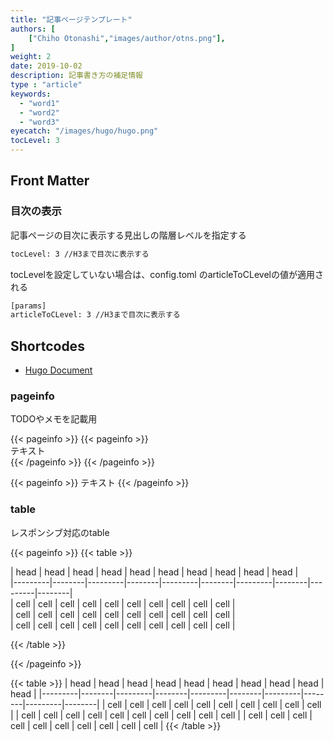 ```yaml
--- 
title: "記事ページテンプレート"
authors: [
    ["Chiho Otonashi","images/author/otns.png"],
]
weight: 2
date: 2019-10-02
description: 記事書き方の補足情報
type : "article"
keywords:
  - "word1"
  - "word2"
  - "word3"
eyecatch: "/images/hugo/hugo.png"
tocLevel: 3
---
```


## Front Matter 

### 目次の表示

記事ページの目次に表示する見出しの階層レベルを指定する
```html
tocLevel: 3 //H3まで目次に表示する
```

tocLevelを設定していない場合は、config.toml のarticleToCLevelの値が適用される
```html
[params]
articleToCLevel: 3 //H3まで目次に表示する
```

## Shortcodes
- [Hugo Document](https://gohugo.io/content-management/shortcodes/#shortcodes-with-markdown)

### pageinfo 

TODOやメモを記載用

{{< pageinfo >}}
{{&lt; pageinfo &gt;}}<br>
テキスト<br>
{{&lt; /pageinfo &gt;}}
{{< /pageinfo >}}

{{< pageinfo >}}
テキスト
{{< /pageinfo >}}

### table

レスポンシブ対応のtable

{{< pageinfo >}}
{{&lt; table &gt;}} <br>

| head  | head | head  | head | head  | head | head  | head | head  | head |<br>
|---------|--------|---------|--------|---------|--------|---------|--------|---------|--------|<br>
| cell     | cell   | cell     | cell   | cell     | cell   | cell     | cell   | cell     | cell   |<br>
| cell     | cell   | cell     | cell   | cell     | cell   | cell     | cell   | cell     | cell   |<br>
| cell | cell  | cell     | cell   | cell     | cell   | cell     | cell   | cell     | cell   |<br>

{{&lt; /table &gt;}}

{{< /pageinfo >}}

{{< table >}}
| head  | head | head  | head | head  | head | head  | head | head  | head |
|---------|--------|---------|--------|---------|--------|---------|--------|---------|--------|
| cell     | cell   | cell     | cell   | cell     | cell   | cell     | cell   | cell     | cell   |
| cell     | cell   | cell     | cell   | cell     | cell   | cell     | cell   | cell     | cell   |
| cell | cell  | cell     | cell   | cell     | cell   | cell     | cell   | cell     | cell   |
{{< /table >}}